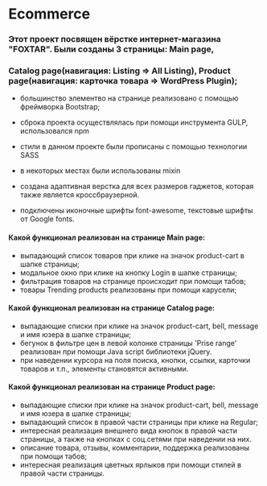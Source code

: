 # Ecommerce
### Этот проект посвящен вёрстке интернет-магазина "FOXTAR". Были созданы 3 страницы: Main page, 
### Сatalog page(навигация: Listing => All Listing), Product page(навигация: карточка товара => WordPress Plugin);
- большинство элементво на странице реализовано с помощью фреймворка Bootstrap;

- сброка проекта осуществлялась при помощи инструмента GULP, использовался npm

- стили в данном проекте были прописаны с помощью теxнологии SASS

- в некоторых местах были использованы mixin

- создана адаптивная верстка для всех размеров гаджетов, которая также является кроссбраузерной.

- подключены иконочные шрифты font-awesome, текстовые шрифты от Google fonts.
#### Какой функционал реализован на странице Main page:
- выпадающий список товаров при клике на значок product-cart в шапке страницы;
- модальное окно при клике на кнопку Login в шапке страницы;
- фильтрация товаров на странице происходит при помощи табов;
- товары Trending products реализованы при помощи карусели;
#### Какой функционал реализован на странице Сatalog page:
- выпадающие списки при клике на значок product-cart, bell, message и имя юзера в шапке страницы;
- бегунок в фильтре цен в левой колонке страницы 'Prise range' реализован при помощи Java script библиотеки jQuery.
- при наведении курсора на поля поиска, кнопки, ссылки, карточки товаров и т.п., элементы становятся активными.
#### Какой функционал реализован на странице Product page:
- выпадающие списки при клике на значок product-cart, bell, message и имя юзера в шапке страницы;
- выпадающий список в правой части страницы при клике на Regular;
- интересная реализация внешнего вида кнопок в правой части страницы, а также на кнопках с соц.сетями при наведении на них.
- описание товара, отзывы, комментарии, поддержка реализованы при помощи табов;
- интересная реализация цветныx ярлыков при помощи стилей в правой чаcти страницы.
